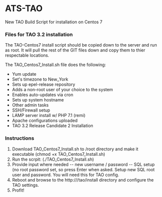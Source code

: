 # ATS-TAO
New TAO Build Script for installation on Centos 7

### Files for TAO 3.2 installation

The TAO-Centos7 install script should be copied down to the server and run as root. It will pull the rest of the GIT files down and copy them to thier respectable locations.

The TAO_Centos7_Install.sh file does the following:
- Yum update
- Set's timezone to New_York
- Sets up epel-release repository
- Adds a non-root user of your choice to the system
- Enables auto-updates via cron
- Sets up system hostname
- Other admin tasks
- SSH/Firewall setup
- LAMP server install w/ PHP 7.1 (remi)
- Apache configurations uploaded
- TAO 3.2 Release Candidate 2 Installation

### Instructions
1. Download TAO_Centos7_Install.sh to /root directory and make it executable (chmod +x TAO_Centos7_Install.sh)
2. Run the scrpit:  (./TAO_Centos7_Install.sh)
3. Provide input where needed
    -- new username / password
    -- SQL setup (no root password set, so press Enter when asked. Setup new SQL root user and password. You will need this for TAO config.
4. Reboot and browse to the http://<servername>/tao/install directory and configure the TAO settings.
5. Profit!
